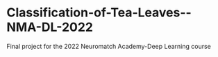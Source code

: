 # Classification-of-Tea-Leaves--NMA-DL-2022
Final project for the 2022 Neuromatch Academy-Deep Learning course
